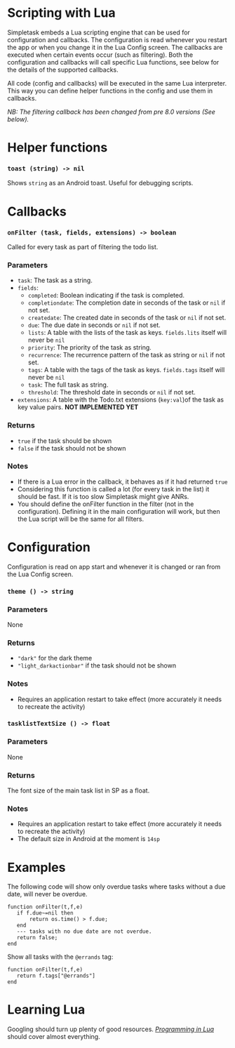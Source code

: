 Scripting with Lua
==================

Simpletask embeds a Lua scripting engine that can be used for configuration and callbacks.
The configuration is read whenever you restart the app or when you change it in the Lua Config screen.
The callbacks are executed when certain events occur (such as filtering).
Both the configuration and callbacks will call specific Lua functions, see below for the details of the supported callbacks.

All code (config and callbacks) will be executed in the same Lua interpreter.
This way you can define helper functions in the config and use them in callbacks.

*NB: The filtering callback has been changed from pre 8.0 versions (See below).*


Helper functions
================

### `toast (string) -> nil`

Shows `string` as an Android toast. Useful for debugging scripts.

Callbacks
=========


### `onFilter (task, fields, extensions) -> boolean`

Called for every task as part of filtering the todo list.

### Parameters

* `task`: The task as a string.
* `fields`:
   * `completed`: Boolean indicating if the task is completed.
   * `completiondate`: The completion date in seconds of the task or `nil` if not set.
   * `createdate`: The created date  in seconds of the task or `nil` if not set.
   * `due`: The due date in seconds or `nil` if not set.
   * `lists`: A table with the lists of the task as keys. `fields.lits` itself will never be `nil`
   * `priority`: The priority of the task as string.
   * `recurrence`: The recurrence pattern of the task as string or `nil` if not set.
   * `tags`: A table with the tags of the task as keys. `fields.tags` itself will never be `nil`
   * `task`: The full task as string.
   * `threshold`: The threshold date in seconds or `nil` if not set.
* `extensions`: A table with the Todo.txt extensions (`key:val`)of the task as key value pairs. **NOT IMPLEMENTED YET**

### Returns

* `true` if the task should be shown
* `false` if the task should not be shown

### Notes

* If there is a Lua error in the callback, it behaves as if it had returned `true`
* Considering this function is called a lot (for every task in the list) it should be fast. If it is too slow Simpletask might give ANRs.
* You should define the onFilter function in the filter (not in the configuration).
Defining it in the main configuration will work, but then the Lua script will be the same for all
filters.


Configuration
=============

Configuration is read on app start and whenever it is changed or ran from the Lua Config screen.

### `theme () -> string`

### Parameters

None

### Returns

* `"dark"` for the dark theme
* `"light_darkactionbar"` if the task should not be shown

### Notes

* Requires an application restart to take effect (more accurately it needs to recreate the activity)

### `tasklistTextSize () -> float`

### Parameters

None

### Returns

The font size of the main task list in SP as a float.

### Notes

* Requires an application restart to take effect (more accurately it needs to recreate the activity)
* The default size in Android at the moment is `14sp`

Examples
========

The following code will show only overdue tasks where tasks without a due date, will never be overdue.

    function onFilter(t,f,e)
       if f.due~=nil then
           return os.time() > f.due;
       end
       --- tasks with no due date are not overdue.
       return false;
    end

Show all tasks with the `@errands` tag:

    function onFilter(t,f,e)
       return f.tags["@errands"]
    end


Learning Lua
============

Googling should turn up plenty of good resources. [*Programming in Lua*](https://www.lua.org/pil/contents.html) should cover almost everything.





